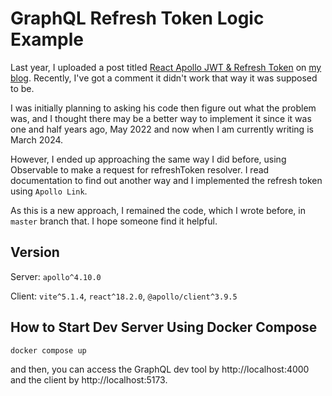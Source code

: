 # GraphQL Refresh Token Logic Example

Last year, I uploaded a post titled [React Apollo JWT & Refresh Token](https://dev.to/lico/react-apollo-refresh-tokens-5h0k) on [my blog](https://dev.to/lico). Recently, I've got a comment it didn't work that way it was supposed to be.

I was initially planning to asking his code then figure out what the problem was, and I thought there may be a better way to implement it since it was one and half years ago, May 2022 and now when I am currently writing is March 2024.

However, I ended up approaching the same way I did before, using Observable to make a request for refreshToken resolver. I read documentation to find out another way and I implemented the refresh token using `Apollo Link`.

As this is a new approach, I remained the code, which I wrote before, in `master` branch that. I hope someone find it helpful.

## Version

Server: `apollo^4.10.0`

Client: `vite^5.1.4`, `react^18.2.0`, `@apollo/client^3.9.5`

## How to Start Dev Server Using Docker Compose

```properties
docker compose up
```

and then, you can access the GraphQL dev tool by http://localhost:4000 and the client by http://localhost:5173.
